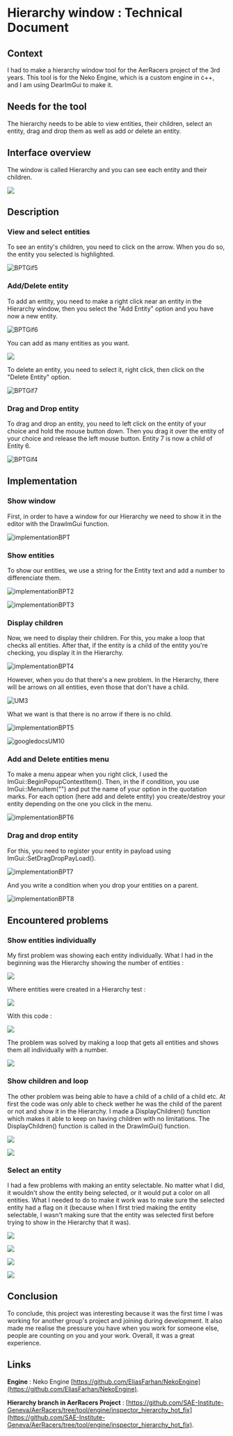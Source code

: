 # Hierarchy window : Technical Document
## Context

I had to make a hierarchy window tool for the AerRacers project of the 3rd years. This tool is for the Neko Engine, which is a custom engine in c++, and I am using DearImGui to make it.

## Needs for the tool

The hierarchy needs to be able to view entities, their children, select an entity, drag and drop them as well as add or delete an entity.

## Interface overview

The window is called Hierarchy and you can see each entity and their children.

![](https://eleonoradps.github.io/BlogpostTool/googledocsUM1.PNG)

## Description
### View and select entities
To see an entity's children, you need to click on the arrow. When you do so, the entity you selected is highlighted.

![BPTGif5](https://user-images.githubusercontent.com/55788730/107032555-50a99f80-67b4-11eb-9495-9e9bd6adb633.gif)

### Add/Delete entity

To add an entity, you need to make a right click near an entity in the Hierarchy window, then you select the "Add Entity" option and you have now a new entity.

![BPTGif6](https://user-images.githubusercontent.com/55788730/107032662-733bb880-67b4-11eb-9583-319ca62abf84.gif)

You can add as many entities as you want.

![](https://eleonoradps.github.io/BlogpostTool/googledocsUM7.PNG)

To delete an entity, you need to select it, right click, then click on the "Delete Entity" option.

![BPTGif7](https://user-images.githubusercontent.com/55788730/107035028-d9760a80-67b7-11eb-8c8c-9c0df6dc8027.gif)

### Drag and Drop entity

To drag and drop an entity, you need to left click on the entity of your choice and hold the mouse button down. Then you drag it over the entity of your choice and release the left mouse button. Entity 7 is now a child of Entity 6.

![BPTGif4](https://user-images.githubusercontent.com/55788730/107029753-db3bd000-67af-11eb-8e4e-8e7d44e1b21a.gif)

## Implementation
### Show window

First, in order to have a window for our Hierarchy we need to show it in the editor with the DrawImGui function.

![implementationBPT](https://user-images.githubusercontent.com/55788730/107040882-180fc300-67c0-11eb-8a80-294ed0a2c30e.PNG)

### Show entities

To show our entities, we use a string for the Entity text and add a number to differenciate them.

![implementationBPT2](https://user-images.githubusercontent.com/55788730/107042371-f57ea980-67c1-11eb-87c8-404d2f56d6a1.PNG)

![implementationBPT3](https://user-images.githubusercontent.com/55788730/107042635-45f60700-67c2-11eb-9f25-b0c2b6e04125.PNG)

### Display children

Now, we need to display their children. For this, you make a loop that checks all entities. After that, if the entity is a child of the entity you're checking, you display it in the Hierarchy.

![implementationBPT4](https://user-images.githubusercontent.com/55788730/107043010-b2710600-67c2-11eb-9842-02d866d79f6f.PNG)

However, when you do that there's a new problem. In the Hierarchy, there will be arrows on all entities, even those that don't have a child.

![UM3](https://user-images.githubusercontent.com/55788730/107043353-2d3a2100-67c3-11eb-9069-af4009641664.PNG)

What we want is that there is no arrow if there is no child.

![implementationBPT5](https://user-images.githubusercontent.com/55788730/107043625-915ce500-67c3-11eb-94c4-3f8d14fedf4e.PNG)

![googledocsUM10](https://user-images.githubusercontent.com/55788730/107043874-dd0f8e80-67c3-11eb-9d75-954ad058a0ba.PNG)

### Add and Delete entities menu

To make a menu appear when you right click, I used the ImGui::BeginPopupContextItem(). Then, in the if condition,  you use ImGui::MenuItem("") and put the name of your option in the quotation marks. For each option (here add and delete entity) you create/destroy your entity depending on the one you click in the menu.

![implementationBPT6](https://user-images.githubusercontent.com/55788730/107046477-f5cd7380-67c6-11eb-95f4-54dd67c63c29.PNG)

### Drag and drop entity

For this, you need to register your entity in payload using ImGui::SetDragDropPayLoad().

![implementationBPT7](https://user-images.githubusercontent.com/55788730/107047723-6cb73c00-67c8-11eb-922e-2cc61371aa47.PNG)

And you write a condition when you drop your entities on a parent.

![implementationBPT8](https://user-images.githubusercontent.com/55788730/107048385-2dd5b600-67c9-11eb-8f5a-754b4df8fdc4.PNG)

## Encountered problems
### Show entities individually

My first problem was showing each entity individually. What I had in the beginning was the Hierarchy showing the number of entities :

![](https://eleonoradps.github.io/BlogpostTool/part1.PNG)

Where entities were created in a Hierarchy test :

![](https://eleonoradps.github.io/BlogpostTool/testhierarchypart1.PNG)

With this code :

![](https://eleonoradps.github.io/BlogpostTool/hierarchycpppart1.PNG)

The problem was solved by making a loop that gets all entities and shows them all individually with a number.

![](https://eleonoradps.github.io/BlogpostTool/BPT.PNG)

### Show children and loop

The other problem was being able to have a child of a child of a child etc. At first the code was only able to check wether he was the child of the parent or not and show it in the Hierarchy. I made a DisplayChildren() function which makes it able to keep on having children with no limitations. The DisplayChildren() function is called in the DrawImGui() function.

![](https://eleonoradps.github.io/BlogpostTool/BPT1.PNG)

![](https://eleonoradps.github.io/BlogpostTool/UM3.PNG)

### Select an entity

I had a few problems with making an entity selectable. No matter what I did, it wouldn't show the entity being selected, or it would put a color on all entities. What I needed to do to make it work was to make sure the selected entity had a flag on it (because when I first tried making the entity selectable, I wasn't making sure that the entity was selected first before trying to show in the Hierarchy that it was).

![](https://eleonoradps.github.io/BlogpostTool/BPT2.PNG)

![](https://eleonoradps.github.io/BlogpostTool/BPT3.PNG)

![](https://eleonoradps.github.io/BlogpostTool/UM4.PNG)

![](https://eleonoradps.github.io/BlogpostTool/UM3.PNG)

## Conclusion

To conclude, this project was interesting because it was the first time I was working for another group's project and joining during development. It also made me realise the pressure you have when you work for someone else, people are counting on you and your work. Overall, it was a great experience.

## Links

**Engine** : Neko Engine [https://github.com/EliasFarhan/NekoEngine](https://github.com/EliasFarhan/NekoEngine).

**Hierarchy branch in AerRacers Project** : [https://github.com/SAE-Institute-Geneva/AerRacers/tree/tool/engine/inspector_hierarchy_hot_fix](https://github.com/SAE-Institute-Geneva/AerRacers/tree/tool/engine/inspector_hierarchy_hot_fix).





